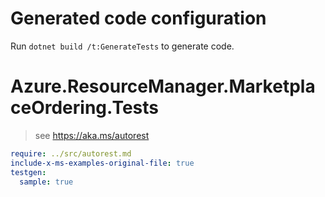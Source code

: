 # Generated code configuration

Run `dotnet build /t:GenerateTests` to generate code.

# Azure.ResourceManager.MarketplaceOrdering.Tests

> see https://aka.ms/autorest
``` yaml
require: ../src/autorest.md
include-x-ms-examples-original-file: true
testgen:
  sample: true
```
